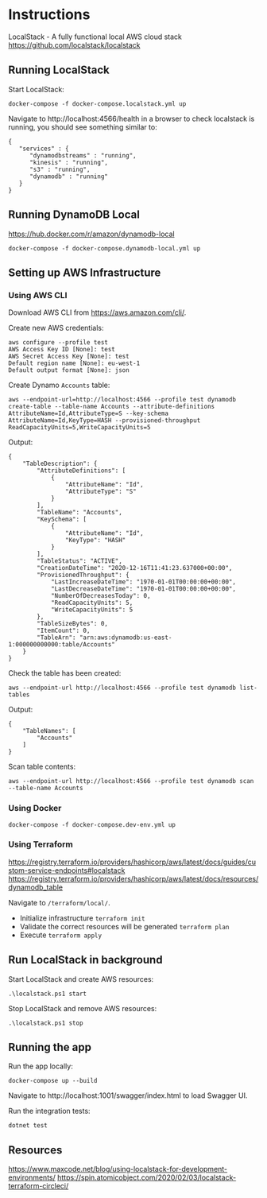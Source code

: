 # Instructions

LocalStack - A fully functional local AWS cloud stack https://github.com/localstack/localstack

## Running LocalStack

Start LocalStack:

```
docker-compose -f docker-compose.localstack.yml up
```

Navigate to http://localhost:4566/health in a browser to check localstack is running, you should see something similar to:

```
{
   "services" : {
      "dynamodbstreams" : "running",
      "kinesis" : "running",
      "s3" : "running",
      "dynamodb" : "running"
   }
}
```

## Running DynamoDB Local

https://hub.docker.com/r/amazon/dynamodb-local

```
docker-compose -f docker-compose.dynamodb-local.yml up
```

## Setting up AWS Infrastructure

### Using AWS CLI

Download AWS CLI from https://aws.amazon.com/cli/.

Create new AWS credentials:

```
aws configure --profile test
AWS Access Key ID [None]: test
AWS Secret Access Key [None]: test
Default region name [None]: eu-west-1
Default output format [None]: json
```

Create Dynamo `Accounts` table:

```
aws --endpoint-url=http://localhost:4566 --profile test dynamodb create-table --table-name Accounts --attribute-definitions AttributeName=Id,AttributeType=S --key-schema AttributeName=Id,KeyType=HASH --provisioned-throughput ReadCapacityUnits=5,WriteCapacityUnits=5
```

Output:

```
{
    "TableDescription": {
        "AttributeDefinitions": [
            {
                "AttributeName": "Id",
                "AttributeType": "S"
            }
        ],
        "TableName": "Accounts",
        "KeySchema": [
            {
                "AttributeName": "Id",
                "KeyType": "HASH"
            }
        ],
        "TableStatus": "ACTIVE",
        "CreationDateTime": "2020-12-16T11:41:23.637000+00:00",
        "ProvisionedThroughput": {
            "LastIncreaseDateTime": "1970-01-01T00:00:00+00:00",
            "LastDecreaseDateTime": "1970-01-01T00:00:00+00:00",
            "NumberOfDecreasesToday": 0,
            "ReadCapacityUnits": 5,
            "WriteCapacityUnits": 5
        },
        "TableSizeBytes": 0,
        "ItemCount": 0,
        "TableArn": "arn:aws:dynamodb:us-east-1:000000000000:table/Accounts"
    }
}
```

Check the table has been created:

```
aws --endpoint-url http://localhost:4566 --profile test dynamodb list-tables
```

Output:

```
{
    "TableNames": [
        "Accounts"
    ]
}
```

Scan table contents:

```
aws --endpoint-url http://localhost:4566 --profile test dynamodb scan --table-name Accounts
```

### Using Docker

```
docker-compose -f docker-compose.dev-env.yml up
```

### Using Terraform

https://registry.terraform.io/providers/hashicorp/aws/latest/docs/guides/custom-service-endpoints#localstack
https://registry.terraform.io/providers/hashicorp/aws/latest/docs/resources/dynamodb_table

Navigate to `/terraform/local/`.

* Initialize infrastructure `terraform init`
* Validate the correct resources will be generated `terraform plan`
* Execute `terraform apply`

## Run LocalStack in background

Start LocalStack and create AWS resources:

```
.\localstack.ps1 start
```

Stop LocalStack and remove AWS resources:

```
.\localstack.ps1 stop
```

## Running the app

Run the app locally:

```
docker-compose up --build
```

Navigate to http://localhost:1001/swagger/index.html to load Swagger UI.

Run the integration tests:

```
dotnet test
```

## Resources

https://www.maxcode.net/blog/using-localstack-for-development-environments/
https://spin.atomicobject.com/2020/02/03/localstack-terraform-circleci/